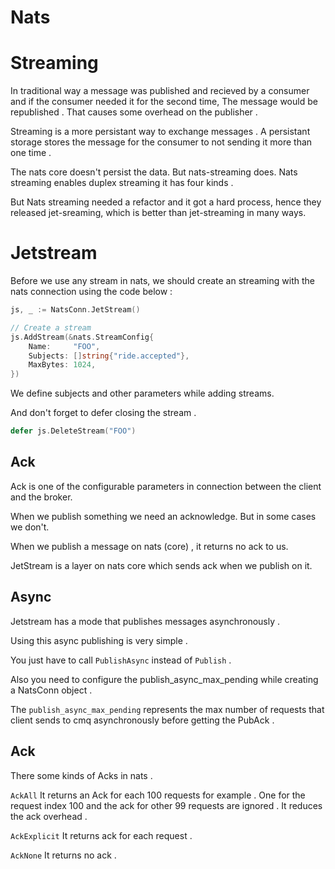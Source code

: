 # Nats

# Streaming
In traditional way a message was published and recieved by a consumer and if the consumer needed it for the second time, The message would be republished . That causes some overhead on the publisher .

Streaming is a more persistant way to exchange messages . A persistant storage stores the message for the consumer to not sending it more than one time .

The nats core doesn't persist the data. But nats-streaming does.
Nats streaming enables duplex streaming it has four kinds .

But Nats streaming needed a refactor and it got a hard process, hence they released jet-sreaming, which is better than jet-streaming in many ways.

# Jetstream 

Before we use any stream in nats, we should create an streaming with the nats connection using the code below : 
```go
js, _ := NatsConn.JetStream()

// Create a stream
js.AddStream(&nats.StreamConfig{
    Name:     "FOO",
    Subjects: []string{"ride.accepted"},
    MaxBytes: 1024,
})
```

We define subjects and other parameters while adding streams. 

And don't forget to defer closing the stream .
```go
defer js.DeleteStream("FOO")
```

## Ack
Ack is one of the configurable parameters in connection between the client and the broker.

When we publish something we need an acknowledge. 
But in some cases we don't.

When we publish a message on nats (core) , it returns no ack to us.

JetStream is a layer on nats core which sends ack when we publish on it.

## Async
Jetstream has a mode that publishes messages asynchronously .

Using this async publishing is very simple . 

You just have to call `PublishAsync` instead of `Publish` .

Also you need to configure the publish_async_max_pending while creating a NatsConn object . 

The `publish_async_max_pending` represents the max number of requests that client sends to cmq asynchronously before getting the PubAck . 

## Ack 

There some kinds of Acks in nats . 

`AckAll` It returns an Ack for each 100 requests for example . One for the request index 100 and the ack for other 99 requests are ignored . It reduces the ack overhead . 

`AckExplicit` It returns ack for each request . 

`AckNone` It returns no ack .
